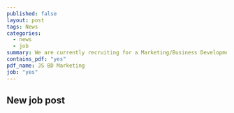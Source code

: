 ```yaml
---
published: false
layout: post
tags: News
categories: 
  - news
  - job
summary: We are currently recruiting for a Marketing/Business Development Executive.
contains_pdf: "yes"
pdf_name: JS BD Marketing
job: "yes"
---
```


## New job post

